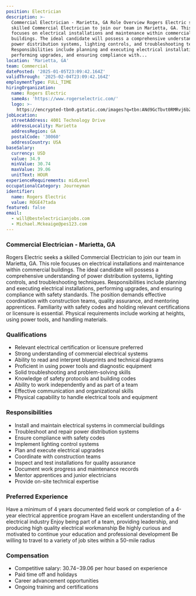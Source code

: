 ```yaml
---
position: Electrician
description: >-
  Commercial Electrician - Marietta, GA Role Overview Rogers Electric seeks a
  skilled Commercial Electrician to join our team in Marietta, GA. This role
  focuses on electrical installations and maintenance within commercial
  buildings. The ideal candidate will possess a comprehensive understanding of
  power distribution systems, lighting controls, and troubleshooting techniques.
  Responsibilities include planning and executing electrical installations,
  performing upgrades, and ensuring compliance with...
location: 'Marietta, GA'
team: Commercial
datePosted: '2025-01-05T23:09:42.164Z'
validThrough: '2025-02-04T23:09:42.164Z'
employmentType: FULL_TIME
hiringOrganization:
  name: Rogers Electric
  sameAs: 'https://www.rogerselectric.com/'
  logo: >-
    https://encrypted-tbn0.gstatic.com/images?q=tbn:ANd9GcTbvt0RMRvj6bZdL81Q6HJeRVl_qflQIGgp9w&s
jobLocation:
  streetAddress: 4001 Technology Drive
  addressLocality: Marietta
  addressRegion: GA
  postalCode: '30060'
  addressCountry: USA
baseSalary:
  currency: USD
  value: 34.9
  minValue: 30.74
  maxValue: 39.06
  unitText: HOUR
experienceRequirements: midLevel
occupationalCategory: Journeyman
identifier:
  name: Rogers Electric
  value: ROGE47tada
featured: false
email:
  - will@bestelectricianjobs.com
  - Michael.Mckeaige@pes123.com
---
```




### Commercial Electrician - Marietta, GA

Rogers Electric seeks a skilled Commercial Electrician to join our team in Marietta, GA. This role focuses on electrical installations and maintenance within commercial buildings. The ideal candidate will possess a comprehensive understanding of power distribution systems, lighting controls, and troubleshooting techniques. Responsibilities include planning and executing electrical installations, performing upgrades, and ensuring compliance with safety standards. The position demands effective coordination with construction teams, quality assurance, and mentoring apprentices. Familiarity with safety codes and holding relevant certifications or licensure is essential. Physical requirements include working at heights, using power tools, and handling materials.

### Qualifications
- Relevant electrical certification or licensure preferred
- Strong understanding of commercial electrical systems
- Ability to read and interpret blueprints and technical diagrams
- Proficient in using power tools and diagnostic equipment
- Solid troubleshooting and problem-solving skills
- Knowledge of safety protocols and building codes
- Ability to work independently and as part of a team
- Effective communication and organizational skills
- Physical capability to handle electrical tools and equipment

### Responsibilities
- Install and maintain electrical systems in commercial buildings
- Troubleshoot and repair power distribution systems
- Ensure compliance with safety codes
- Implement lighting control systems
- Plan and execute electrical upgrades
- Coordinate with construction teams
- Inspect and test installations for quality assurance
- Document work progress and maintenance records
- Mentor apprentices and junior electricians
- Provide on-site technical expertise

### Preferred Experience

Have a minimum of 4 years documented field work or completion of a 4-year electrical apprentice program
Have an excellent understanding of the electrical industry
Enjoy being part of a team, providing leadership, and producing high quality electrical workmanship
Be highly curious and motivated to continue your education and professional development
Be willing to travel to a variety of job sites within a 50-mile radius

### Compensation
- Competitive salary: $30.74-$39.06 per hour based on experience
- Paid time off and holidays
- Career advancement opportunities
- Ongoing training and certifications
